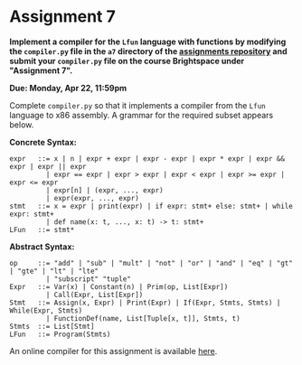 # Assignment 7

**Implement a compiler for the `Lfun` language with functions by
modifying the `compiler.py` file in the `a7` directory of the
[assignments repository](https://github.com/jnear/cs3020-assignments)
and submit your `compiler.py` file on the course Brightspace under
"Assignment 7".**

**Due: Monday, Apr 22, 11:59pm**

Complete `compiler.py` so that it implements a compiler from the
`Lfun` language to x86 assembly. A grammar for the required subset
appears below.

**Concrete Syntax:**
```
expr   ::= x | n | expr + expr | expr - expr | expr * expr | expr && expr | expr || expr
         | expr == expr | expr > expr | expr < expr | expr >= expr | expr <= expr
         | expr[n] | (expr, ..., expr)
         | expr(expr, ..., expr)
stmt   ::= x = expr | print(expr) | if expr: stmt+ else: stmt+ | while expr: stmt+
         | def name(x: t, ..., x: t) -> t: stmt+
LFun   ::= stmt*
```

**Abstract Syntax:**
```
op     ::= "add" | "sub" | "mult" | "not" | "or" | "and" | "eq" | "gt" | "gte" | "lt" | "lte"
         | "subscript" "tuple"
Expr   ::= Var(x) | Constant(n) | Prim(op, List[Expr]) 
         | Call(Expr, List[Expr])
Stmt   ::= Assign(x, Expr) | Print(Expr) | If(Expr, Stmts, Stmts) | While(Expr, Stmts)
         | FunctionDef(name, List[Tuple[x, t]], Stmts, t)
Stmts  ::= List[Stmt]
LFun   ::= Program(Stmts)
```

An online compiler for this assignment is available
[here](http://jnear.w3.uvm.edu/cs3020/compiler-a7.php).
